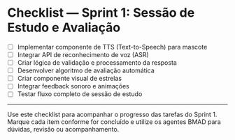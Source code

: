# Checklist — Sprint 1: Sessão de Estudo e Avaliação

- [ ] Implementar componente de TTS (Text-to-Speech) para mascote
- [ ] Integrar API de reconhecimento de voz (ASR)
- [ ] Criar lógica de validação e processamento da resposta
- [ ] Desenvolver algoritmo de avaliação automática
- [ ] Criar componente visual de estrelas
- [ ] Integrar feedback sonoro e animações
- [ ] Testar fluxo completo de sessão de estudo

---

Use este checklist para acompanhar o progresso das tarefas do Sprint 1. Marque cada item conforme for concluído e utilize os agentes BMAD para dúvidas, revisão ou acompanhamento.
